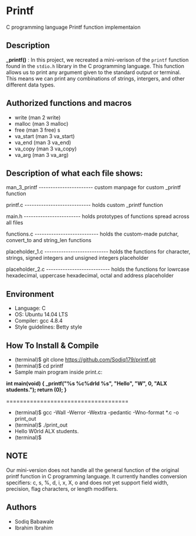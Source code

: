 # Printf
C programming language Printf function implementaion

## Description
**_printf()** : In this project, we recreated a mini-verison of the ```printf``` function found in the ```stdio.h``` library in the C programming language. This function allows  us to print any argument given to the standard output or terminal. This means we can print any combinations of strings, intergers, and other different data types.

## Authorized functions and macros
- write (man 2 write)
- malloc (man 3 malloc)
- free (man 3 free) s
- va_start (man 3 va_start)
- va_end (man 3 va_end)
- va_copy (man 3 va_copy)
- va_arg (man 3 va_arg)

## Description of what each file shows:
man_3_printf ----------------------- custom manpage for custom _printf function

printf.c ---------------------------- holds custom _printf function

main.h ------------------------ holds prototypes of functions spread across all files

functions.c --------------------------- holds the custom-made putchar, convert_to and string_len functions

placeholder_1.c --------------------------- holds the functions for character, strings, signed integers and unsigned integers placeholder

placeholder_2.c --------------------------- holds the functions for lowrcase hexadecimal, uppercase hexadecimal, octal and address placeholder

## Environment
- Language: C
- OS: Ubuntu 14.04 LTS
- Compiler: gcc 4.8.4
- Style guidelines: Betty style

## How To Install & Compile
- (terminal)$ git clone https://github.com/Sodiq179/printf.git
- (terminal)$ cd printf
- Sample main program inside print.c:

**int main(void)
{
	_printf("%s %c%drld %s", "Hello", "W", 0, "ALX students.");
	return (0);
}**

====================================
- (terminal)$ gcc -Wall -Werror -Wextra -pedantic -Wno-format *.c -o print_out
- (terminal)$ ./print_out
- Hello W0rld ALX students.
- (terminal)$

## NOTE
Our mini-version does not handle all the general function of the original printf function in C programming language. It currently handles conversion specifiers: c, s, %, d, i, x, X, o and does not yet support field width, precision, flag characters, or length modifiers.

## Authors
- Sodiq Babawale
- Ibrahim Ibrahim
